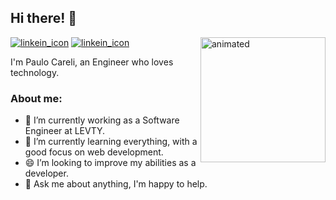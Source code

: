 ## Hi there! :handshake:



<img align="right" width="200" height="200" src="https://media.giphy.com/media/lTRuG1F4VZ3LHMpXY2/giphy.gif" alt="animated">

[![linkein_icon](https://img.icons8.com/fluent/48/000000/linkedin.png)](https://www.linkedin.com/in/paulo-careli-ab472616a/)
[![linkein_icon](https://img.icons8.com/fluent/48/000000/gmail.png)](mailto:paulo.careli@engenharia.ufjf.br)

I'm Paulo Careli, an Engineer who loves technology.

### About me:
- 🔭 I’m currently working as a Software Engineer at LEVTY.
- 🌱 I’m currently learning everything, with a good focus on web development.
- 😄 I’m looking to improve my abilities as a developer.
- 💬 Ask me about anything, I'm happy to help.
<br clear="right"/>

<!--![gif 2](https://media.giphy.com/media/ITRemFlr5tS39AzQUL/giphy.gif)
-->


<!--
**PauloCareli/PauloCareli** is a ✨ _special_ ✨ repository because its `README.md` (this file) appears on your GitHub profile.

Here are some ideas to get you started:

- 🔭 I’m currently working on ...
- 🌱 I’m currently learning ...
- 👯 I’m looking to collaborate on ...
- 🤔 I’m looking for help with ...
- 💬 Ask me about ...
- 📫 How to reach me: ...
- 😄 Pronouns: ...
- ⚡ Fun fact: ...
-->

